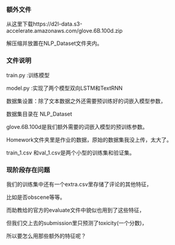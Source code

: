 ### 额外文件

从这里下载https://d2l-data.s3-accelerate.amazonaws.com/glove.6B.100d.zip

解压缩并放置在NLP_Dataset文件夹内。

### 文件说明

train.py :训练模型

model.py :实现了两个模型双向LSTM和TextRNN

数据集设置：除了文本数据之外还需要预训练好的词嵌入模型参数，

数据集目录在 NLP_Dataset

glove.6B.100d是我们额外需要的词嵌入模型的预训练参数。

Homework文件夹里是作业的数据，原始的数据集我没上传，太大了。

train_1.csv 和val_1.csv是两个小型的训练集和验证集。

### 现阶段存在问题
我们的训练集中还有一个extra.csv里存储了评论的其他特征，

比如是否obscene等等。

而助教给的官方的evaluate文件中貌似也用到了这些特征，

但我们交上去的submission里只预测了toxicity(一个分数)，

所以要怎么用那些额外的特征呢？